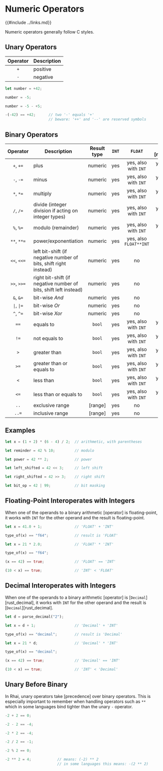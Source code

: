 Numeric Operators
=================

{{#include ../links.md}}

Numeric operators generally follow C styles.

Unary Operators
---------------

| Operator | Description |
| :------: | ----------- |
|   `+`    | positive    |
|   `-`    | negative    |

```rust
let number = +42;

number = -5;

number = -5 - +5;

-(-42) == +42;      // two '-' equals '+'
                    // beware: '++' and '--' are reserved symbols
```

Binary Operators
----------------

|             Operator              | Description                                                      | Result type | `INT` |        `FLOAT`         | [`Decimal`][rust_decimal] |
| :-------------------------------: | ---------------------------------------------------------------- | :---------: | :---: | :--------------------: | :-----------------------: |
|             `+`, `+=`             | plus                                                             |   numeric   |  yes  |  yes, also with `INT`  |   yes, also with `INT`    |
|             `-`, `-=`             | minus                                                            |   numeric   |  yes  |  yes, also with `INT`  |   yes, also with `INT`    |
|             `*`, `*=`             | multiply                                                         |   numeric   |  yes  |  yes, also with `INT`  |   yes, also with `INT`    |
|             `/`, `/=`             | divide (integer division if acting on integer types)             |   numeric   |  yes  |  yes, also with `INT`  |   yes, also with `INT`    |
|             `%`, `%=`             | modulo (remainder)                                               |   numeric   |  yes  |  yes, also with `INT`  |   yes, also with `INT`    |
|            `**`, `**=`            | power/exponentiation                                             |   numeric   |  yes  | yes, also `FLOAT**INT` |            no             |
|            `<<`, `<<=`            | left bit-shift (if negative number of bits, shift right instead) |   numeric   |  yes  |           no           |            no             |
|            `>>`, `>>=`            | right bit-shift (if negative number of bits, shift left instead) |   numeric   |  yes  |           no           |            no             |
|             `&`, `&=`             | bit-wise _And_                                                   |   numeric   |  yes  |           no           |            no             |
| <code>\|</code>, <code>\|=</code> | bit-wise _Or_                                                    |   numeric   |  yes  |           no           |            no             |
|             `^`, `^=`             | bit-wise _Xor_                                                   |   numeric   |  yes  |           no           |            no             |
|               `==`                | equals to                                                        |   `bool`    |  yes  |  yes, also with `INT`  |   yes, also with `INT`    |
|               `!=`                | not equals to                                                    |   `bool`    |  yes  |  yes, also with `INT`  |   yes, also with `INT`    |
|                `>`                | greater than                                                     |   `bool`    |  yes  |  yes, also with `INT`  |   yes, also with `INT`    |
|               `>=`                | greater than or equals to                                        |   `bool`    |  yes  |  yes, also with `INT`  |   yes, also with `INT`    |
|                `<`                | less than                                                        |   `bool`    |  yes  |  yes, also with `INT`  |   yes, also with `INT`    |
|               `<=`                | less than or equals to                                           |   `bool`    |  yes  |  yes, also with `INT`  |   yes, also with `INT`    |
|               `..`                | exclusive range                                                  |   [range]   |  yes  |           no           |            no             |
|               `..=`               | inclusive range                                                  |   [range]   |  yes  |           no           |            no             |


Examples
--------

```rust
let x = (1 + 2) * (6 - 4) / 2;  // arithmetic, with parentheses

let reminder = 42 % 10;         // modulo

let power = 42 ** 2;            // power

let left_shifted = 42 << 3;     // left shift

let right_shifted = 42 >> 3;    // right shift

let bit_op = 42 | 99;           // bit masking
```


Floating-Point Interoperates with Integers
------------------------------------------

When one of the operands to a binary arithmetic [operator] is floating-point, it works with `INT` for
the other operand and the result is floating-point.

```rust
let x = 41.0 + 1;               // 'FLOAT' + 'INT'

type_of(x) == "f64";            // result is 'FLOAT'

let x = 21 * 2.0;               // 'FLOAT' * 'INT'

type_of(x) == "f64";

(x == 42) == true;              // 'FLOAT' == 'INT'

(10 < x) == true;               // 'INT' < 'FLOAT'
```


Decimal Interoperates with Integers
-----------------------------------

When one of the operands to a binary arithmetic [operator] is [`Decimal`][rust_decimal],
it works with `INT` for the other operand and the result is [`Decimal`][rust_decimal].

```rust
let d = parse_decimal("2");

let x = d + 1;                  // 'Decimal' + 'INT'

type_of(x) == "decimal";        // result is 'Decimal'

let x = 21 * d;                 // 'Decimal' * 'INT'

type_of(x) == "decimal";

(x == 42) == true;              // 'Decimal' == 'INT'

(10 < x) == true;               // 'INT' < 'Decimal'
```


Unary Before Binary
-------------------

In Rhai, unary operators take [precedence] over binary operators.  This is especially important to
remember when handling operators such as `**` which in some languages bind tighter than the unary
`-` operator.

```rust
-2 + 2 == 0;

-2 - 2 == -4;

-2 * 2 == -4;

-2 / 2 == -1;

-2 % 2 == 0;

-2 ** 2 = 4;            // means: (-2) ** 2
                        // in some languages this means: -(2 ** 2)
```
